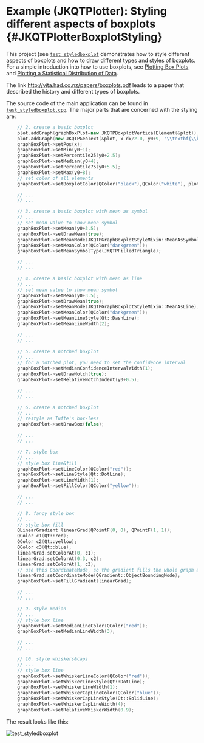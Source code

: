 # Example (JKQTPlotter): Styling different aspects of boxplots {#JKQTPlotterBoxplotStyling}
This project (see [`test_styledboxplot`](https://github.com/jkriege2/JKQtPlotter/tree/master/examples/test_styledboxplot) demonstrates how to style different aspects of boxplots and how to draw different types and styles of boxplots. For a simple introduction into how to use boxplots, see [Plotting Box Plots](https://github.com/jkriege2/JKQtPlotter/tree/master/examples/simpletest_boxplot) and [Plotting a Statistical Distribution of Data](https://github.com/jkriege2/JKQtPlotter/tree/master/examples/test_distributionplot).

The link http://vita.had.co.nz/papers/boxplots.pdf leads to a paper that described the history and different types of boxplots.

The source code of the main application can be found in [`test_styledboxplot.cpp`](test_styledboxplot.cpp).
The major parts that are concerned with the styling are:

```.cpp
    // 2. create a basic boxplot
    plot.addGraph(graphBoxPlot=new JKQTPBoxplotVerticalElement(&plot));
    plot.addGraph(new JKQTPGeoText(&plot, x-dx/2.0, y0+9, "\\textbf{\\begin{matrix}basic boxplot\\\\\"Turkey's style\"\\end{matrix}}", 8, QColor("black")));
    graphBoxPlot->setPos(x);
    graphBoxPlot->setMin(y0+1);
    graphBoxPlot->setPercentile25(y0+2.5);
    graphBoxPlot->setMedian(y0+4);
    graphBoxPlot->setPercentile75(y0+5.5);
    graphBoxPlot->setMax(y0+8);
    // set color of all elements
    graphBoxPlot->setBoxplotColor(QColor("black"),QColor("white"), plot.getPlotter());

    // ...
    // ...

    // 3. create a basic boxplot with mean as symbol
    // ...
    // set mean value to show mean symbol
    graphBoxPlot->setMean(y0+3.5);
    graphBoxPlot->setDrawMean(true);
    graphBoxPlot->setMeanMode(JKQTPGraphBoxplotStyleMixin::MeanAsSymbol);
    graphBoxPlot->setMeanColor(QColor("darkgreen"));
    graphBoxPlot->setMeanSymbolType(JKQTPFilledTriangle);

    // ...
    // ...

    // 4. create a basic boxplot with mean as line
    // ...
    // set mean value to show mean symbol
    graphBoxPlot->setMean(y0+3.5);
    graphBoxPlot->setDrawMean(true);
    graphBoxPlot->setMeanMode(JKQTPGraphBoxplotStyleMixin::MeanAsLine);
    graphBoxPlot->setMeanColor(QColor("darkgreen"));
    graphBoxPlot->setMeanLineStyle(Qt::DashLine);
    graphBoxPlot->setMeanLineWidth(2);

    // ...
    // ...

    // 5. create a notched boxplot
    // ...
    // for a notched plot, you need to set the confidence interval
    graphBoxPlot->setMedianConfidenceIntervalWidth(1);
    graphBoxPlot->setDrawNotch(true);
    graphBoxPlot->setRelativeNotchIndent(y0+0.5);

    // ...
    // ...

    // 6. create a notched boxplot
    // ...
    // restyle as Tufte's box-less
    graphBoxPlot->setDrawBox(false);

    // ...
    // ...

    // 7. style box
    // ...
    // style box line&fill
    graphBoxPlot->setLineColor(QColor("red"));
    graphBoxPlot->setLineStyle(Qt::DotLine);
    graphBoxPlot->setLineWidth(1);
    graphBoxPlot->setFillColor(QColor("yellow"));

    // ...
    // ...

    // 8. fancy style box
    // ...
    // style box fill
    QLinearGradient linearGrad(QPointF(0, 0), QPointF(1, 1));
    QColor c1(Qt::red);
    QColor c2(Qt::yellow);
    QColor c3(Qt::blue);
    linearGrad.setColorAt(0, c1);
    linearGrad.setColorAt(0.3, c2);
    linearGrad.setColorAt(1, c3);
    // use this CoordinateMode, so the gradient fills the whole graph area
    linearGrad.setCoordinateMode(QGradient::ObjectBoundingMode);
    graphBoxPlot->setFillGradient(linearGrad);

    // ...
    // ...

    // 9. style median
    // ...
    // style box line
    graphBoxPlot->setMedianLineColor(QColor("red"));
    graphBoxPlot->setMedianLineWidth(3);

    // ...
    // ...

    // 10. style whiskers&caps
    // ...
    // style box line
    graphBoxPlot->setWhiskerLineColor(QColor("red"));
    graphBoxPlot->setWhiskerLineStyle(Qt::DotLine);
    graphBoxPlot->setWhiskerLineWidth(1);
    graphBoxPlot->setWhiskerCapLineColor(QColor("blue"));
    graphBoxPlot->setWhiskerCapLineStyle(Qt::SolidLine);
    graphBoxPlot->setWhiskerCapLineWidth(4);
    graphBoxPlot->setRelativeWhiskerWidth(0.9);
```

The result looks like this:

![test_styledboxplot](https://raw.githubusercontent.com/jkriege2/JKQtPlotter/master/screenshots/test_styledboxplot.png)
